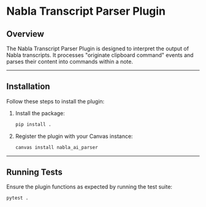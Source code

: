 # Nabla Transcript Parser Plugin

## Overview

The Nabla Transcript Parser Plugin is designed to interpret the output of Nabla transcripts. 
It processes "originate clipboard command" events and parses their content into  commands within a note.

---

## Installation

Follow these steps to install the plugin:

1. Install the package:
   ```bash
   pip install .
   ```

2. Register the plugin with your Canvas instance:
   ```bash
   canvas install nabla_ai_parser
   ```

---

## Running Tests

Ensure the plugin functions as expected by running the test suite:

```bash
pytest .
```
